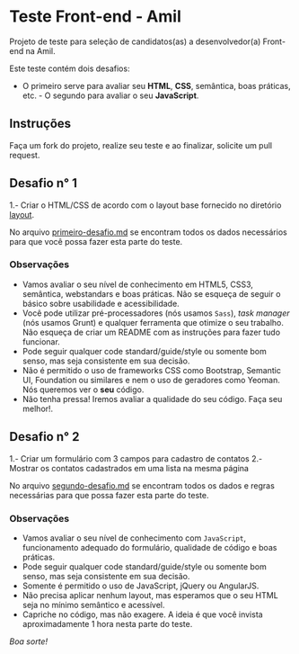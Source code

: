 # Teste Front-end - Amil
Projeto de teste para seleção de candidatos(as) a desenvolvedor(a) Front-end na Amil.

Este teste contém dois desafios:
- O primeiro serve para avaliar seu **HTML**, **CSS**, semântica, boas práticas, etc. - O segundo para avaliar o seu **JavaScript**.

## Instruções
Faça um fork do projeto, realize seu teste e ao finalizar, solicite um pull request.

## Desafio n° 1
1.- Criar o HTML/CSS de acordo com o layout base fornecido no diretório [layout](./layout).

No arquivo [primeiro-desafio.md](./primeiro-desafio.md) se encontram todos os dados necessários para que você possa fazer esta parte do teste.

### Observações
- Vamos avaliar o seu nível de conhecimento em HTML5, CSS3, semântica, webstandars e boas práticas. Não se esqueça de seguir o básico sobre usabilidade e acessibilidade.
- Você pode utilizar pré-processadores (nós usamos `Sass`), _task manager_ (nós usamos Grunt) e qualquer ferramenta que otimize o seu trabalho. Não esqueça de criar um README com as instruções para fazer tudo funcionar.
- Pode seguir qualquer code standard/guide/style ou somente bom senso, mas seja consistente em sua decisão.
- Não é permitido o uso de frameworks CSS como Bootstrap, Semantic UI, Foundation ou similares e nem o uso de geradores como Yeoman. Nós queremos ver o **seu** código.
- Não tenha pressa! Iremos avaliar a qualidade do seu código. Faça seu melhor!.

## Desafio n° 2
1.- Criar um formulário com 3 campos para cadastro de contatos 
2.- Mostrar os contatos cadastrados em uma lista na mesma página

No arquivo [segundo-desafio.md](./segundo-desafio.md) se encontram todos os dados e regras necessárias para que possa fazer esta parte do teste.

### Observações
- Vamos avaliar o seu nível de conhecimento com `JavaScript`, funcionamento adequado do formulário, qualidade de código e boas práticas.
- Pode seguir qualquer code standard/guide/style ou somente bom senso, mas seja consistente em sua decisão.
- Somente é permitido o uso de JavaScript, jQuery ou AngularJS.
- Não precisa aplicar nenhum layout, mas esperamos que o seu HTML seja no mínimo semântico e acessível.
- Capriche no código, mas não exagere. A ideia é que você invista aproximadamente 1 hora nesta parte do teste.

*Boa sorte!*
